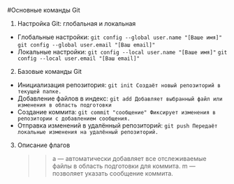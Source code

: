 #Основные команды Git

1. Настройка Git: глобальная и локальная

-   Глобальные настройки:
    `git config --global user.name "[Ваше имя]"`
    `git config --global user.email "[Ваш email]"`
-   Локальные настройки:
    `git config --local user.name "[Ваше имя]"`
    `git config --local user.email "[Ваш email]"`

2. Базовые команды Git

-   Инициализация репозитория:
    `git init
Создаёт новый репозиторий в текущей папке.`
-   Добавление файлов в индекс:
    `git add
Добавляет выбранный файл или изменения в область подготовки`
-   Создание коммита:
    `git commit "сообщение"
Фиксирует изменения в репозитории с добавлением сообщения.`
-   Отправка изменений в удалённый репозиторий:
    `git push
Передаёт локальные изменения на удалённый репозиторий.`

3. Описание флагов
    > > a — автоматически добавляет все отслеживаемые файлы в область подготовки для коммита.
    > > m — позволяет указать сообщение коммита.
